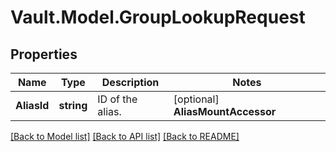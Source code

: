 # Vault.Model.GroupLookupRequest

## Properties

Name | Type | Description | Notes
------------ | ------------- | ------------- | -------------
**AliasId** | **string** | ID of the alias. | [optional] **AliasMountAccessor** | **string** | Accessor of the mount to which the alias belongs to. This should be supplied in conjunction with &#x27;alias_name&#x27;. | [optional] **AliasName** | **string** | Name of the alias. This should be supplied in conjunction with &#x27;alias_mount_accessor&#x27;. | [optional] **Id** | **string** | ID of the group. | [optional] **Name** | **string** | Name of the group. | [optional] 

[[Back to Model list]](../README.md#documentation-for-models) [[Back to API list]](../README.md#documentation-for-api-endpoints) [[Back to README]](../README.md)

